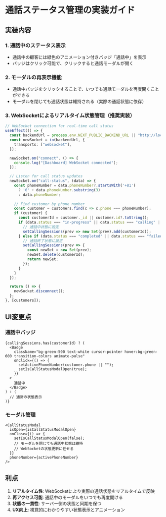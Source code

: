 # 通話ステータス管理の実装ガイド

## 実装内容

### 1. 通話中のステータス表示
- 通話中の顧客には緑色のアニメーション付きバッジ「通話中」を表示
- バッジはクリック可能で、クリックすると通話モーダルが開く

### 2. モーダルの再表示機能
- 通話中バッジをクリックすることで、いつでも通話モーダルを再度開くことができる
- モーダルを閉じても通話状態は維持される（実際の通話状態に依存）

### 3. WebSocketによるリアルタイム状態管理（推奨実装）

```typescript
// WebSocket connection for real-time call status
useEffect(() => {
  const backendUrl = process.env.NEXT_PUBLIC_BACKEND_URL || "http://localhost:5001";
  const newSocket = io(backendUrl, {
    transports: ["websocket"],
  });

  newSocket.on("connect", () => {
    console.log("[Dashboard] WebSocket connected");
  });

  // Listen for call status updates
  newSocket.on("call-status", (data) => {
    const phoneNumber = data.phoneNumber?.startsWith('+81') 
      ? '0' + data.phoneNumber.substring(3) 
      : data.phoneNumber;
    
    // Find customer by phone number
    const customer = customers.find(c => c.phone === phoneNumber);
    if (customer) {
      const customerId = customer._id || customer.id?.toString();
      if (data.status === "in-progress" || data.status === "calling" || data.status === "ai-responding") {
        // 通話中状態に設定
        setCallingSessions(prev => new Set(prev).add(customerId));
      } else if (data.status === "completed" || data.status === "failed" || data.status === "ended") {
        // 通話終了状態に設定
        setCallingSessions(prev => {
          const newSet = new Set(prev);
          newSet.delete(customerId);
          return newSet;
        });
      }
    }
  });

  return () => {
    newSocket.disconnect();
  };
}, [customers]);
```

## UI変更点

### 通話中バッジ
```tsx
{callingSessions.has(customerId) ? (
  <Badge
    className="bg-green-500 text-white cursor-pointer hover:bg-green-600 transition-colors animate-pulse"
    onClick={() => {
      setActivePhoneNumber(customer.phone || "");
      setIsCallStatusModalOpen(true);
    }}
  >
    通話中
  </Badge>
) : (
  // 通常の状態表示
)}
```

### モーダル管理
```tsx
<CallStatusModal
  isOpen={isCallStatusModalOpen}
  onClose={() => {
    setIsCallStatusModalOpen(false);
    // モーダルを閉じても通話中状態は維持
    // WebSocketの状態更新に任せる
  }}
  phoneNumber={activePhoneNumber}
/>
```

## 利点
1. **リアルタイム性**: WebSocketにより実際の通話状態をリアルタイムで反映
2. **再アクセス可能**: 通話中のモーダルをいつでも再度開ける
3. **状態の一貫性**: サーバー側の状態と同期を保つ
4. **UX向上**: 視覚的にわかりやすい状態表示とアニメーション